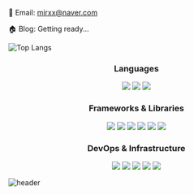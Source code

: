 💬 Email: mirxx@naver.com

🏠 Blog: Getting ready...

![Top Langs](https://github-readme-stats.vercel.app/api/top-langs/?username=sinde530)

<div align="center">

### Languages
<img src="https://img.shields.io/badge/JavaScript-F7DF1E?style=for-the-badge&logo=javascript&logoColor=black">
<img src="https://img.shields.io/badge/TypeScript-3178C6?style=for-the-badge&logo=typescript&logoColor=white">
<img src="https://img.shields.io/badge/Python-3776AB?style=for-the-badge&logo=python&logoColor=white">

### Frameworks & Libraries
<img src="https://img.shields.io/badge/React-61DAFB?style=for-the-badge&logo=react&logoColor=black">
<img src="https://img.shields.io/badge/Next.js-000000?style=for-the-badge&logo=next.js&logoColor=white">
<img src="https://img.shields.io/badge/NestJS-E0234E?style=for-the-badge&logo=nestjs&logoColor=white">
<img src="https://img.shields.io/badge/Selenium-43B02A?style=for-the-badge&logo=selenium&logoColor=white">
<img src="https://img.shields.io/badge/PyAutoGUI-306998?style=for-the-badge&logo=python&logoColor=white">
<img src="https://img.shields.io/badge/Appium-472A91?style=for-the-badge&logo=appium&logoColor=white">

### DevOps & Infrastructure
<img src="https://img.shields.io/badge/Nginx-009639?style=for-the-badge&logo=nginx&logoColor=white">
<img src="https://img.shields.io/badge/Docker-2496ED?style=for-the-badge&logo=docker&logoColor=white">
<img src="https://img.shields.io/badge/Docker_Compose-2496ED?style=for-the-badge&logo=docker&logoColor=white">
<img src="https://img.shields.io/badge/On_Premises-000000?style=for-the-badge&logo=server&logoColor=white">
<img src="https://img.shields.io/badge/PM2-2B037A?style=for-the-badge&logo=pm2&logoColor=white">

</div>

![header](https://capsule-render.vercel.app/api?type=waving&color=gradient&height=120&animation=fadeIn&section=footer&text=🚗🚘🚛&fontAlign=70)
